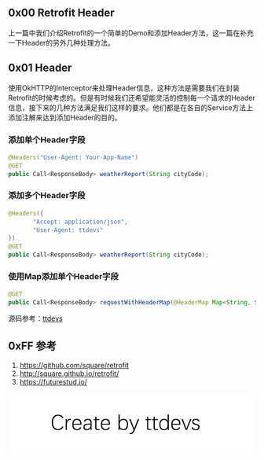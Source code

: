 
## 0x00 Retrofit Header

上一篇中我们介绍Retrofit的一个简单的Demo和添加Header方法，这一篇在补充一下Header的另外几种处理方法。


## 0x01 Header

  使用OkHTTP的Interceptor来处理Header信息，这种方法是需要我们在封装Retrofit的时候考虑的。但是有时候我们还希望能灵活的控制每一个请求的Header信息，接下来的几种方法满足我们这样的要求。他们都是在各自的Service方法上添加注解来达到添加Header的目的。

### 添加单个Header字段

``` java
@Headers("User-Agent: Your-App-Name")
@GET
public Call<ResponseBody> weatherReport(String cityCode);
```

### 添加多个Header字段

``` java
@Headers({
       "Accept: application/json",
       "User-Agent: ttdevs"
})
@GET
public Call<ResponseBody> weatherReport(String cityCode);
```

### 使用Map添加单个Header字段

``` java
@GET
public Call<ResponseBody> requestWithHeaderMap(@HeaderMap Map<String, String> header);
```
  
源码参考：[ttdevs](https://github.com/ttdevs/android/tree/master/modules/retrofit)


## 0xFF 参考

1. https://github.com/square/retrofit
2. http://square.github.io/retrofit/
3. https://futurestud.io/

![Create by ttdevs](https://raw.githubusercontent.com/ttdevs/ttdevs.github.io/common/images/logo.png)

